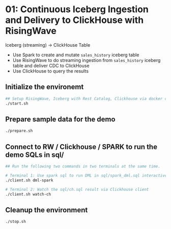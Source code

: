 # 01: Continuous Iceberg Ingestion and Delivery to ClickHouse with RisingWave
Iceberg (streaming) → ClickHouse Table

- Use Spark to create and mutate `sales_history` iceberg table
- Use RisingWave to do streaming ingestion from `sales_history` iceberg table and deliver CDC to ClickHouse
- Use ClickHouse to query the results

## Initialize the environemt
```bash
## Setup RisingWave, Iceberg with Rest Catalog, Clickhouse via docker compose
./start.sh
```

## Prepare sample data for the demo
```bash
./prepare.sh
```

## Connect to RW / Clickhouse / SPARK to run the demo SQLs in sql/
```bash
## Run the following two commands in two terminals at the same time.

# Terminal 1: Use spark sql to run DML in sql/spark_dml.sql interactively
./client.sh dml-spark

# Terminal 2: Watch the sql/ch.sql result via Clickhouse client
./client.sh watch-ch
```

## Cleanup the environment
```bash
./stop.sh
```
